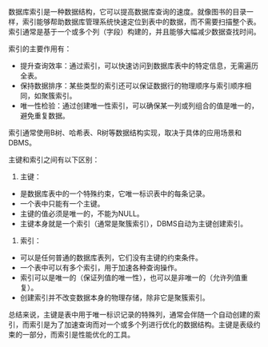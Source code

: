 数据库索引是一种数据结构，它可以提高数据库查询的速度。就像图书的目录一样，索引能够帮助数据库管理系统快速定位到表中的数据，而不需要扫描整个表。索引通常是基于一个或多个列（字段）构建的，并且能够大幅减少数据查找时间。

索引的主要作用有：

- 提升查询效率：通过索引，可以快速访问到数据库表中的特定信息，无需遍历全表。
- 保持数据排序：某些类型的索引还可以保证数据行的物理顺序与索引顺序相同，如聚簇索引。
- 唯一性检验：通过创建唯一性索引，可以确保某一列或列组合的值是唯一的，避免重复数据。

索引通常使用B树、哈希表、R树等数据结构实现，取决于具体的应用场景和DBMS。

主键和索引之间有以下区别：

1. 主键：

- 是数据库表中的一个特殊约束，它唯一标识表中的每条记录。
- 一个表中只能有一个主键。
- 主键的值必须是唯一的，不能为NULL。
- 主键本身就是一个索引（通常是聚簇索引），DBMS自动为主键创建索引。

1. 索引：

- 可以是任何普通的数据库表列，它们没有主键的约束条件。
- 一个表中可以有多个索引，用于加速各种查询操作。
- 索引可以是唯一的（保证列值的唯一性），也可以是非唯一的（允许列值重复）。
- 创建索引并不改变数据本身的物理存储，除非它是聚簇索引。

总结来说，主键是表中用于唯一标识记录的特殊列，通常会伴随一个自动创建的索引，而索引是为了加速查询而对一个或多个列进行优化的数据结构。主键是表级约束的一部分，而索引是性能优化的工具。